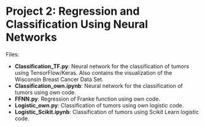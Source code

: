 # Project 2: Regression and Classification Using Neural Networks
Files:
* **Classification_TF.py**: Neural network for the classification of tumors using TensorFlow/Keras. Also contains the visualization of the Wisconsin Breast Cancer Data Set.
* **Classification_own.ipynb**: Neural network for the classification of tumors using own code.
* **FFNN.py**: Regression of Franke function using own code.
* **Logistic_own.py**: Classification of tumors using own logistic code. 
* **Logistic_Scikit.ipynb**: Classification of tumors using Scikit Learn logistic code.

